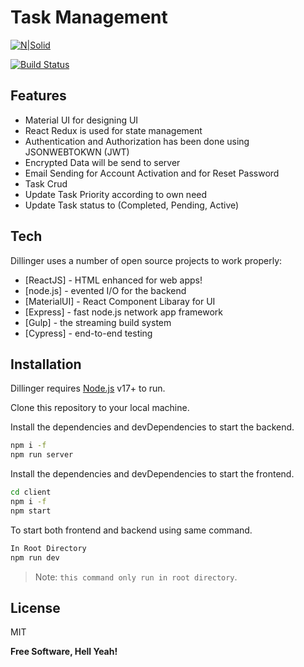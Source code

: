 # Task Management

[![N|Solid](https://cldup.com/dTxpPi9lDf.thumb.png)](https://nodesource.com/products/nsolid)

[![Build Status](https://travis-ci.org/joemccann/dillinger.svg?branch=master)](https://travis-ci.org/joemccann/dillinger)

## Features

- Material UI for designing UI
- React Redux is used for state management
- Authentication and Authorization has been done using JSONWEBTOKWN (JWT)
- Encrypted Data will be send to server
- Email Sending for Account Activation and for Reset Password
- Task Crud
- Update Task Priority according to own need
- Update Task status to (Completed, Pending, Active)

## Tech

Dillinger uses a number of open source projects to work properly:

- [ReactJS] - HTML enhanced for web apps!
- [node.js] - evented I/O for the backend
- [MaterialUI] - React Component Libaray for UI
- [Express] - fast node.js network app framework
- [Gulp] - the streaming build system
- [Cypress] - end-to-end testing

## Installation

Dillinger requires [Node.js](https://nodejs.org/) v17+ to run.

Clone this repository to your local machine.

Install the dependencies and devDependencies to start the backend.

```sh
npm i -f
npm run server
```

Install the dependencies and devDependencies to start the frontend.

```sh
cd client
npm i -f
npm start
```

To start both frontend and backend using same command.

```sh
In Root Directory
npm run dev
```

> Note: `this command only run in root directory`.

## License

MIT

**Free Software, Hell Yeah!**

[//]: # "These are reference links used in the body of this note and get stripped out when the markdown processor does its job. There is no need to format nicely because it shouldn't be seen. Thanks SO - http://stackoverflow.com/questions/4823468/store-comments-in-markdown-syntax"
[dill]: https://github.com/joemccann/dillinger
[git-repo-url]: https://github.com/joemccann/dillinger.git
[john gruber]: http://daringfireball.net
[df1]: http://daringfireball.net/projects/markdown/
[markdown-it]: https://github.com/markdown-it/markdown-it


[pldb]: https://github.com/joemccann/dillinger/tree/master/plugins/dropbox/README.md
[plgh]: https://github.com/joemccann/dillinger/tree/master/plugins/github/README.md
[plgd]: https://github.com/joemccann/dillinger/tree/master/plugins/googledrive/README.md
[plod]: https://github.com/joemccann/dillinger/tree/master/plugins/onedrive/README.md
[plme]: https://github.com/joemccann/dillinger/tree/master/plugins/medium/README.md
[plga]: https://github.com/RahulHP/dillinger/blob/master/plugins/googleanalytics/README.md
